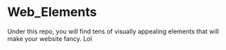 # Web_Elements
Under this repo, you will find tens of visually appealing elements that will make your website fancy.
Lol
